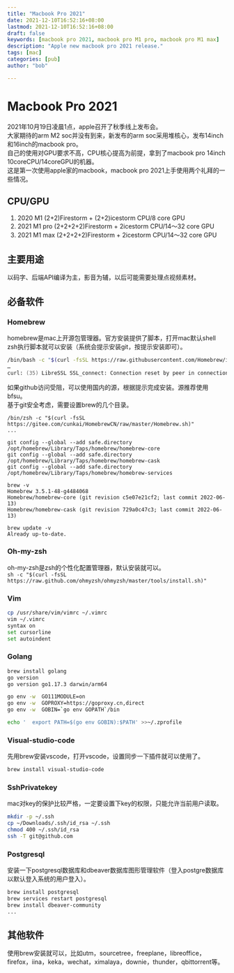 ```yaml
---
title: "Macbook Pro 2021"
date: 2021-12-10T16:52:16+08:00
lastmod: 2021-12-10T16:52:16+08:00
draft: false
keywords: [macbook pro 2021, macbook pro M1 pro, macbook pro M1 max]
description: "Apple new macbook pro 2021 release."
tags: [mac]
categories: [pub]
author: "bob"

---
```


<!--more-->
# Macbook Pro 2021

2021年10月19日凌晨1点，apple召开了秋季线上发布会。  
大家期待的arm M2 soc并没有到来，新发布的arm soc采用堆核心，发布14inch和16inch的macbook pro。  
自己的使用对GPU要求不高，CPU核心提高为前提，拿到了macbook pro 14inch 10coreCPU/14coreGPU的机器。  
这是第一次使用apple家的macbook，macbook pro 2021上手使用两个礼拜的一些情况。

## CPU/GPU

1. 2020 M1     (2+2)Firestorm + (2+2)icestorm CPU/8 core GPU
2. 2021 M1 pro (2+2+2+2)Firestorm + 2icestorm CPU/14～32 core GPU
3. 2021 M1 max (2+2+2+2)Firestorm + 2icestorm CPU/14～32 core GPU

## 主要用途

以码字、后端API编译为主，影音为辅，以后可能需要处理点视频素材。

## 必备软件

### Homebrew

homebrew是mac上开源包管理器。官方安装提供了脚本，打开mac默认shell zsh执行脚本就可以安装（系统会提示安装git，按提示安装即可）。

```zsh
/bin/bash -c "$(curl -fsSL https://raw.githubusercontent.com/Homebrew/install/HEAD/install.sh)"
…
curl: (35) LibreSSL SSL_connect: Connection reset by peer in connection to raw.githubusercontent.com:443
```

如果github访问受阻，可以使用国内的源，根据提示完成安装。源推荐使用bfsu。  
基于git安全考虑，需要设置brew的几个目录。

```shell
/bin/zsh -c "$(curl -fsSL https://gitee.com/cunkai/HomebrewCN/raw/master/Homebrew.sh)"
...

git config --global --add safe.directory /opt/homebrew/Library/Taps/homebrew/homebrew-core
git config --global --add safe.directory /opt/homebrew/Library/Taps/homebrew/homebrew-cask
git config --global --add safe.directory /opt/homebrew/Library/Taps/homebrew/homebrew-services

brew -v
Homebrew 3.5.1-48-g4484068
Homebrew/homebrew-core (git revision c5e07e21cf2; last commit 2022-06-13)
Homebrew/homebrew-cask (git revision 729a0c47c3; last commit 2022-06-13)

brew update -v
Already up-to-date.
```


### Oh-my-zsh

oh-my-zsh是zsh的个性化配置管理器，默认安装就可以。  
`sh -c "$(curl -fsSL https://raw.github.com/ohmyzsh/ohmyzsh/master/tools/install.sh)"`

### Vim

```zsh
cp /usr/share/vim/vimrc ~/.vimrc
vim ~/.vimrc
syntax on
set cursorline
set autoindent
```

### Golang

```zsh
brew install golang
go version
go version go1.17.3 darwin/arm64

go env -w  GO111MODULE=on
go env -w  GOPROXY=https://goproxy.cn,direct
go env -w  GOBIN=`go env GOPATH`/bin

echo '  export PATH=$(go env GOBIN):$PATH' >>~/.zprofile
```

### Visual-studio-code

先用brew安装vscode，打开vscode，设置同步一下插件就可以使用了。  

```zsh
brew install visual-studio-code
```

### SshPrivatekey

mac对key的保护比较严格，一定要设置下key的权限，只能允许当前用户读取。

```zsh
mkdir -p ~/.ssh
cp ~/Downloads/.ssh/id_rsa ~/.ssh
chmod 400 ~/.ssh/id_rsa
ssh -T git@github.com
```

### Postgresql

安装一下postgresql数据库和dbeaver数据库图形管理软件（登入postgre数据库以默认登入系统的用户登入）。

```zsh
brew install postgresql
brew services restart postgresql
brew install dbeaver-community
...
```

## 其他软件

使用brew安装就可以，比如utm，sourcetree，freeplane，libreoffice，firefox，iina，keka，wechat，ximalaya，downie，thunder，qbittorrent等。
